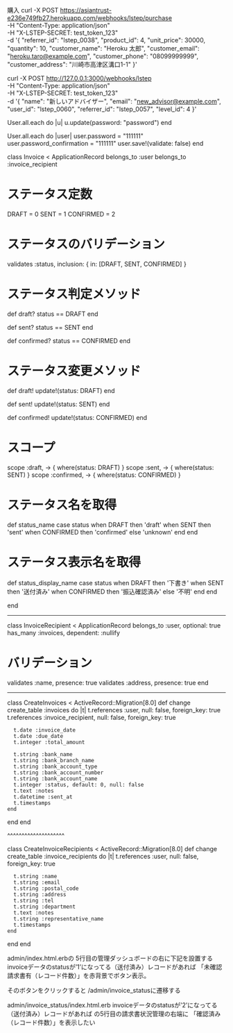 
  
  

  
  
  購入
  curl -X POST https://asiantrust-e236e749fb27.herokuapp.com/webhooks/lstep/purchase \
  -H "Content-Type: application/json" \
  -H "X-LSTEP-SECRET: test_token_123" \
  -d '{
    "referrer_id": "lstep_0038",
    "product_id": 4,
    "unit_price": 30000,
    "quantity": 10,
    "customer_name": "Heroku 太郎",
    "customer_email": "heroku.taro@example.com",
    "customer_phone": "08099999999",
    "customer_address": "川崎市高津区溝口1-1"
  }'



  curl -X POST http://127.0.0.1:3000/webhooks/lstep \
  -H "Content-Type: application/json" \
  -H "X-LSTEP-SECRET: test_token_123" \
  -d '{
    "name": "新しいアドバイザー",
    "email": "new_advisor@example.com",
    "user_id": "lstep_0060",
    "referrer_id": "lstep_0057",
    "level_id": 4
  }'
  


  User.all.each do |u| u.update(password: "password") end

User.all.each do |user| user.password = "111111" user.password_confirmation = "111111" user.save!(validate: false) end

  class Invoice < ApplicationRecord
  belongs_to :user
  belongs_to :invoice_recipient

  # ステータス定数
  DRAFT = 0
  SENT = 1
  CONFIRMED = 2
  
  # ステータスのバリデーション
  validates :status, inclusion: { in: [DRAFT, SENT, CONFIRMED] }
  
  # ステータス判定メソッド
  def draft?
    status == DRAFT
  end
  
  def sent?
    status == SENT
  end
  
  def confirmed?
    status == CONFIRMED
  end
  
  # ステータス変更メソッド
  def draft!
    update!(status: DRAFT)
  end
  
  def sent!
    update!(status: SENT)
  end
  
  def confirmed!
    update!(status: CONFIRMED)
  end
  
  # スコープ
  scope :draft, -> { where(status: DRAFT) }
  scope :sent, -> { where(status: SENT) }
  scope :confirmed, -> { where(status: CONFIRMED) }
  
  # ステータス名を取得
  def status_name
    case status
    when DRAFT then 'draft'
    when SENT then 'sent'
    when CONFIRMED then 'confirmed'
    else 'unknown'
    end
  end
  
  # ステータス表示名を取得
  def status_display_name
    case status
    when DRAFT then '下書き'
    when SENT then '送付済み'
    when CONFIRMED then '振込確認済み'
    else '不明'
    end
  end
  
end


------------------


class InvoiceRecipient < ApplicationRecord
  belongs_to :user, optional: true
  has_many   :invoices, dependent: :nullify

  # バリデーション
  validates :name, presence: true
  validates :address, presence: true
end

--------------

class CreateInvoices < ActiveRecord::Migration[8.0]
  def change
    create_table :invoices do |t|
      t.references :user, null: false, foreign_key: true
      t.references :invoice_recipient, null: false, foreign_key: true

      t.date :invoice_date
      t.date :due_date
      t.integer :total_amount

      t.string :bank_name
      t.string :bank_branch_name
      t.string :bank_account_type
      t.string :bank_account_number
      t.string :bank_account_name
      t.integer :status, default: 0, null: false
      t.text :notes
      t.datetime :sent_at
      t.timestamps
    end
  end
end


^^^^^^^^^^^^^^^^^^^^



class CreateInvoiceRecipients < ActiveRecord::Migration[8.0]
  def change
    create_table :invoice_recipients do |t|
      t.references :user, null: false, foreign_key: true

      t.string :name
      t.string :email
      t.string :postal_code
      t.string :address
      t.string :tel
      t.string :department
      t.text :notes
      t.string :representative_name
      t.timestamps
    end
  end
end


admin/index.html.erbの
5行目の管理ダッシュボードの右に下記を設置する
invoiceデータのstatusが’1’になってる（送付済み）レコードがあれば
「未確認請求書有（レコード件数）」を赤背景でボタン表示。

そのボタンをクリックすると
/admin/invoice_statusに遷移する

admin/invoice_status/index.html.erb
invoiceデータのstatusが’2’になってる（送付済み）レコードがあれば
の5行目の請求書状況管理の右端に
「確認済み（レコード件数）」を表示したい







  
